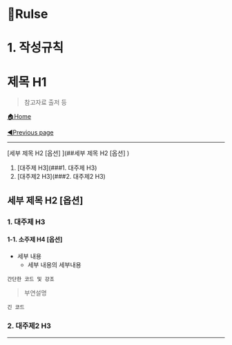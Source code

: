 # 📌Rulse

# 1. 작성규칙

# 제목 H1

> 참고자료 출저 등

[🏠Home](https://github.com/batboy118/Study_Note)

[◀Previous page ](./)

---

[세부 제목 H2 [옵션] ](##세부 제목 H2 [옵션] )

1. [대주제 H3](###1. 대주제 H3)
2. [대주제2 H3](###2. 대주제2 H3)

## 세부 제목 H2 [옵션] 
### 1. 대주제 H3
#### 1-1. 소주제 H4 [옵션]
- 세부 내용
  - 세부 내용의 세부내용

`간단한 코드 및 강조`

> 부연설명
```
긴 코드
```
###  2. 대주제2 H3

---

